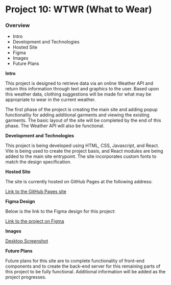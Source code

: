 # Project 10: WTWR (What to Wear)

### Overview

- Intro
- Development and Technologies
- Hosted Site
- Figma
- Images
- Future Plans

**Intro**

This project is designed to retrieve data via an online Weather API and return this information through text and graphics to the user. Based upon this weather data, clothing suggestions will be made for what may be appropriate to wear in the current weather.

The first phase of the project is creating the main site and adding popup functionality for adding additional garments and viewing the existing garments. The basic layout of the site will be completed by the end of this phase. The Weather API will also be functional.

**Development and Technologies**

This project is being developed using HTML, CSS, Javascript, and React. Vite is being used to create the project basis, and React modules are being added to the main site entrypoint. The site incorporates custom fonts to match the design specification.

**Hosted Site**

The site is currently hosted on GitHub Pages at the following address:

[Link to the GitHub Pages site](https://ironrule.github.io/se_project_react/)

**Figma Design**

Below is the link to the Figma design for this project:

[Link to the project on Figma](https://www.figma.com/file/F03bTb81Pw8IDPj5Y9rc5i/Sprint-10-%7C-WTWR)

**Images**

[Desktop Screenshot](./readme/website.png)

**Future Plans**

Future plans for this site are to complete functionality of front-end components and to create the back-end server for this remaining parts of this project to be fully functional. Additional information will be added as the project progresses.
